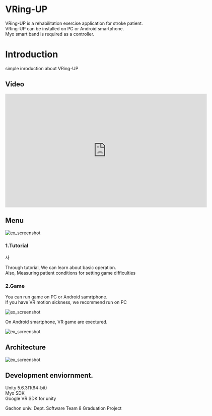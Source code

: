 VRing-UP
==========
VRing-UP is a rehabilitation exercise application for stroke patient. <br>
VRing-UP can be installed on PC or Android smartphone. <br>
Myo smart band is required as a controller. <br>

Introduction
============
simple inroduction about VRing-UP
## Video

<iframe width="640" height="360" src="https://youtu.be/C7JMUGOFiRk" frameborder="0" gesture="media" allowfullscreen=""></iframe>

## Menu
![ex_screenshot](./_include/mainmenu.png)

### 1.Tutorial

사

Through tutorial, We can learn about basic operation.<br>
Also, Measuring patient conditions for setting game difficulties<br>


### 2.Game

You can run game on PC or Android samrtphone. <br>
If you have VR motion sickness, we recommend run on PC <br>

![ex_screenshot](./_include/computer.png)

On Android smartphone, VR game are exectured.

![ex_screenshot](./_include/vr.png)

## Architecture

![ex_screenshot](./_include/structure.png)


## Development enviornment.

Unity 5.6.3f1(64-bit) <br>
Myo SDK <br>
Google VR SDK for unity <br>

Gachon univ. Dept. Software Team 8 Graduation Project
